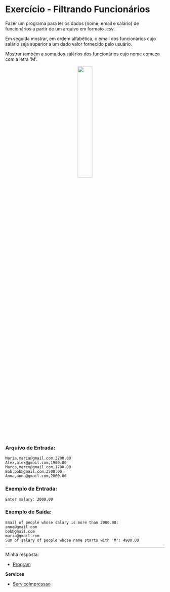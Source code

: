 # Exercício - Filtrando Funcionários

Fazer um programa para ler os dados (nome, email e salário) de funcionários a partir de um arquivo em formato .csv.

Em seguida mostrar, em ordem alfabética, o email dos funcionários cujo salário seja superior a um dado valor fornecido pelo usuário.

Mostrar também a soma dos salários dos funcionários cujo nome começa com a letra 'M'.

<p align="center">
  <img src="https://github.com/JonathanBarr0s/Udemy-CSharp/assets/132490863/048b44f0-c159-49b1-8aec-6ece1d0374d9" width= 30%>
</p>

### Arquivo de Entrada:

```
Maria,maria@gmail.com,3200.00
Alex,alex@gmail.com,1900.00
Marco,marco@gmail.com,1700.00
Bob,bob@gmail.com,3500.00
Anna,anna@gmail.com,2800.00
```

### Exemplo de Entrada:

```
Enter salary: 2000.00
```

### Exemplo de Saída:

```
Email of people whose salary is more than 2000.00:
anna@gmail.com
bob@gmail.com
maria@gmail.com
Sum of salary of people whose name starts with 'M': 4900.00
```

---

Minha resposta:

- [Program](https://github.com/JonathanBarr0s/Udemy-CSharp/blob/main/01.%20Programa%C3%A7%C3%A3o%20Orientada%20a%20Objetos/08.%20Generics%2C%20Set%2C%20Dictionary/00.%20Numeros/Numeros/Numeros/Program.cs)

**Services**
- [ServicoImpressao](https://github.com/JonathanBarr0s/Udemy-CSharp/blob/main/01.%20Programa%C3%A7%C3%A3o%20Orientada%20a%20Objetos/08.%20Generics%2C%20Set%2C%20Dictionary/00.%20Numeros/Numeros/Numeros/Services/ServicoImpressao.cs)